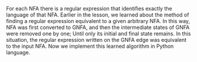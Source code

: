 For each NFA there is a regular expression that identifies exactly the language of that NFA. Earlier in the lesson, we learned about the method of finding a regular expression equivalent to a given arbitrary NFA. In this way, NFA was first converted to GNFA, and then the intermediate states of GNFA were removed one by one; Until only its initial and final state remains. In this situation, the regular expression written on the GNFA edge was equivalent to the input NFA. Now we implement this learned algorithm in Python language.
